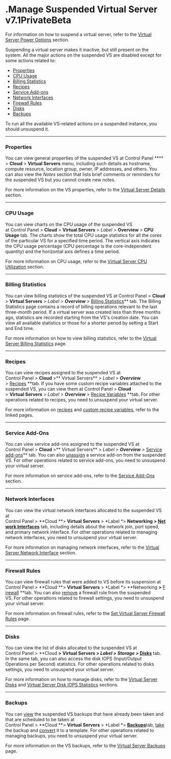 # .Manage Suspended Virtual Server v7.1PrivateBeta

For information on how to suspend a virtual server, refer to the [Virtual Server Power Options](.Manage_Virtual_Server_Power_Options_v7.1PrivateBeta) section.

Suspending a virtual server makes it inactive, but still present on the system. All the major actions on the suspended VS are disabled except for some actions related to:

-   [Properties](#id-.ManageSuspendedVirtualServerv7.1PrivateBeta-properties)
-   [CPU Usage](#id-.ManageSuspendedVirtualServerv7.1PrivateBeta-cpu-usage) 
-   [Billing Statistics](#id-.ManageSuspendedVirtualServerv7.1PrivateBeta-statistics)
-   [Recipes](#id-.ManageSuspendedVirtualServerv7.1PrivateBeta-recipes)
-   [Service Add-ons](#id-.ManageSuspendedVirtualServerv7.1PrivateBeta-service-add-ons)
-   [Network Interfaces](#id-.ManageSuspendedVirtualServerv7.1PrivateBeta-network-interfaces)
-   [Firewall Rules](#id-.ManageSuspendedVirtualServerv7.1PrivateBeta-firewall-rules)
-   [Disks](#id-.ManageSuspendedVirtualServerv7.1PrivateBeta-disks)
-   [Backups](#id-.ManageSuspendedVirtualServerv7.1PrivateBeta-backups)

To run all the available VS-related actions on a suspended instance, you should unsuspend it. 

------------------------------------------------------------------------

### Properties

You can view general properties of the suspended VS at Control Panel **** &gt; **Cloud** &gt; **Virtual Servers** menu, including such details as hostname, compute resource, location group, owner, IP addresses, and others. You can also view the *Notes* section that lists brief comments or reminders for the suspended VS but you cannot create new notes. 

For more information on the VS properties, refer to the [Virtual Server Details](.Manage_Virtual_Servers_v7.1PrivateBeta) section.

------------------------------------------------------------------------

### CPU Usage

You can view charts on the CPU usage of the suspended VS at Control Panel &gt; **Cloud** &gt; **Virtual Servers** &gt; *Label* &gt; **Overview** &gt; **CPU Usage** tab. The charts show the total CPU usage statistics for all the cores of the particular VS for a specified time period. The vertical axis indicates the CPU usage percentage (CPU percentage is the core-independent quantity) and the horizontal axis defines a time period. 

For more information on CPU usage, refer to the [Virtual Server CPU Utilization](.Manage_Virtual_Server_Statistics_v7.1PrivateBeta) section.

------------------------------------------------------------------------

### Billing Statistics

You can view billing statistics of the suspended VS at Control Panel &gt; **Cloud** &gt; **Virtual Servers** &gt; *Label *&gt; **Overview** &gt;** [Billing Statistics](https://devopsdocs.onapp.com/display/TEST2/.Manage+Virtual+Server+Statistics+v6.4)** tab. The Billing Statistics page contains a record of billing operations relevant to the last three-month period. If a virtual server was created less than three months ago, statistics are recorded starting from the VS's creation date. You can view all available statistics or those for a shorter period by setting a Start and End time.

For more information on how to view billing statistics, refer to the [Virtual Server Billing Statistics](.Manage_Virtual_Server_Statistics_v7.1PrivateBeta) page.

------------------------------------------------------------------------

### Recipes

You can view recipes assigned to the suspended VS at Control Panel &gt; **Cloud** &gt;** Virtual Servers** &gt; *Label *&gt; **Overview** &gt;** [Recipes](.Virtual_Server_Recipes_v7.1PrivateBeta) **tab. If you have some custom recipe variables attached to the suspended VS, you can view them at Control Panel &gt; **Cloud** &gt; **Virtual Servers** &gt; *Label *&gt; **Overview** &gt;** [Recipe Variables](.Virtual_Server_Recipe_Custom_Variables_v7.1PrivateBeta) **tab. For other operations related to recipes, you need to unsuspend your virtual server. 

For more information on [recipes](.Virtual_Server_Recipes_v7.1PrivateBeta) and [custom recipe variables](.Virtual_Server_Recipe_Custom_Variables_v7.1PrivateBeta), refer to the linked pages.

------------------------------------------------------------------------

### Service Add-Ons

You can view service add-ons assigned to the suspended VS at Control Panel &gt; **Cloud** &gt;** Virtual Servers** &gt; *Label *&gt; **Overview** &gt;** [Service add-ons](https://devopsdocs.onapp.com/display/TEST2/.Virtual+Server+Service+Add-ons+v6.8)** tab. You can also [unassign](https://devopsdocs.onapp.com/display/TEST2/.Virtual+Server+Service+Add-ons+v6.8) a service add-on from the suspended VS. For other operations related to service add-ons, you need to unsuspend your virtual server.

For more information on service add-ons, refer to the [Service Add-Ons](https://devopsdocs.onapp.com/display/TEST2/.Service+Add-Ons+v6.8) section.

------------------------------------------------------------------------

### Network Interfaces

You can view the virtual network interfaces allocated to the suspended VS at Control Panel &gt; **Cloud **&gt; **Virtual Servers** &gt; *Label *&gt; **Networking **&gt;** [Network Interfaces](.Manage_Virtual_Server_Networks_v7.1PrivateBeta)** tab, including details about the network join, port speed, and primary network interface. For other operations related to managing network interfaces, you need to unsuspend your virtual server. 

For more information on managing network interfaces, refer to the [Virtual Server Network Interface](.Manage_Virtual_Server_Networks_v7.1PrivateBeta) section.

------------------------------------------------------------------------

### Firewall Rules

You can view firewall rules that were added to VS before its suspension at Control Panel &gt; **Cloud **&gt; **Virtual Servers** &gt; *Label *&gt; **Networking **&gt;** [Firewall](.Manage_Virtual_Server_Networks_v7.1PrivateBeta) **tab. You can also [remove](https://devopsdocs.onapp.com/display/TEST2/.Manage+Virtual+Server+Networks+v6.8) a firewall rule from the suspended VS. For other operations related to firewall settings, you need to unsuspend your virtual server.

For more information on firewall rules, refer to the [Set Virtual Server Firewall Rules](.Manage_Virtual_Server_Networks_v7.1PrivateBeta) page.

------------------------------------------------------------------------

### Disks

You can view the list of disks allocated to the suspended VS at Control Panel &gt; **Cloud **&gt; **Virtual Servers** &gt; *Label *&gt; **Storage** &gt;** [Disks](https://devopsdocs.onapp.com/display/TEST2/.Manage+Virtual+Server+Disks+v7.0)** tab. In the same tab, you can also access the disk IOPS (Input/Output Operations per Second) statistics. For other operations related to disks settings, you need to unsuspend your virtual server.

For more information on how to manage disks, refer to the [Virtual Server Disks](.Manage_Virtual_Server_Disks_v7.1PrivateBeta) and [Virtual Server Disk IOPS Statistics](.Manage_Virtual_Server_Statistics_v7.1PrivateBeta) sections.

------------------------------------------------------------------------

### Backups

You can [view](https://docs.onapp.com/adminguide/latest/identity-management/user-accounts#id-.UserAccountsv7.0-SuspendandActivateUsers) the suspended VS backups that have already been taken and that are scheduled to be taken at Control Panel &gt; **Cloud **&gt; **Virtual Servers** &gt; *Label *&gt; [**Backups**](.Manage_Virtual_Server_Backups_v7.1PrivateBeta)tab, [take](.Manage_Virtual_Server_Backups_v7.1PrivateBeta) the backup and [convert](.Manage_Virtual_Server_Backups_v7.1PrivateBeta) it to a template. For other operations related to managing backups, you need to unsuspend your virtual server.

For more information on the VS backups, refer to the [Virtual Server Backups](.Manage_Virtual_Server_Backups_v7.1PrivateBeta) page.


